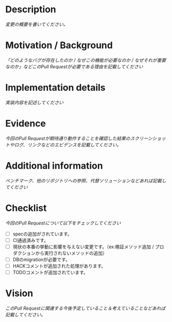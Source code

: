 # Description
_変更の概要を書いてください。_

# Motivation / Background
_「どのようなバグが存在したのか / なぜこの機能が必要なのか / なぜそれが重要なのか」などこのPull Requestが必要である理由を記載してください_

# Implementation details
_実装内容を記述してください_

# Evidence
_今回のPull Requestが期待通り動作することを確認した結果のスクリーンショットやログ、リンクなどのエビデンスを記載してください。_

# Additional information
_ベンチマーク、他のリポジトリへの参照、代替ソリューションなどあれば記載してください_

# Checklist
_今回のPull Requestについて以下をチェックしてください_

* [ ] specの追加がされています。
* [ ] CI通過済みです。
* [ ] 現状の本番の挙動に影響を与えない変更です。（ex:検証メソッド追加 / プロダクションから実行されないメソッドの追加）
* [ ] DBのmigrationが必要です。
* [ ] HACKコメントが追加された処理があります。
* [ ] TODOコメントが追加されています。

# Vision
_このPull Requestに関連する今後予定していること＆考えていることなどあれば記載してください。_
